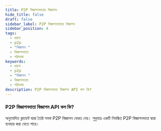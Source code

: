 ```yaml
---
title: P2P বিজ্ঞাপনদাতার বিজ্ঞাপন
hide_title: false
draft: false
sidebar_label: P2P বিজ্ঞাপনদাতার বিজ্ঞাপন
sidebar_position: 4
tags:
  - ধারণা
  - p2p
  - "বিজ্ঞাপন "
  - বিজ্ঞাপনদাতা
  - পরিভাষা
keywords:
  - ধারণা
  - p2p
  - "বিজ্ঞাপন "
  - বিজ্ঞাপনদাতা
  - পরিভাষা
description: P2P বিজ্ঞাপনদাতা বিজ্ঞাপন API কল কি?
---
```


### P2P বিজ্ঞাপনদাতা বিজ্ঞাপন API কল কি?

অনুমোদিত ক্লায়েন্ট দ্বারা তৈরি সমস্ত P2P বিজ্ঞাপন ফেরত দেয়। শুধুমাত্র একটি নিবন্ধিত P2P বিজ্ঞাপনদাতা দ্বারা ব্যবহার করা যেতে পারে।
